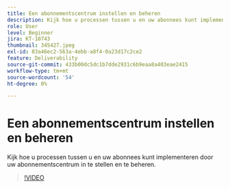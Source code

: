 ```yaml
---
title: Een abonnementscentrum instellen en beheren
description: Kijk hoe u processen tussen u en uw abonnees kunt implementeren door uw abonnementscentrum in te stellen en te beheren.
role: User
level: Beginner
jira: KT-10743
thumbnail: 345427.jpeg
exl-id: 03a46ec2-563a-4ebb-a8f4-0a23d17c2ce2
feature: Deliverability
source-git-commit: 433b00dc5dc1b7dde2931c6b9eaa8a403eae2415
workflow-type: tm+mt
source-wordcount: '54'
ht-degree: 0%

---
```


# Een abonnementscentrum instellen en beheren

Kijk hoe u processen tussen u en uw abonnees kunt implementeren door uw abonnementscentrum in te stellen en te beheren.

>[!VIDEO](https://video.tv.adobe.com/v/345427/?quality=12&learn=on)

